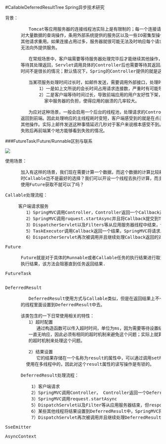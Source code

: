 #CallableDeferredResultTree
Spring异步技术研究

<pre>
背景：

         Tomcat等应用服务器的连接线程池实际上是有限制的；每一个连接请求都会耗掉线程池的一个连接数；如果某些耗时很长的操作，如
      对大量数据的查询操作，条用外部系统提供的服务区以及一些IO密集型操作等，会占用连接很长时间，这个时候这个连接就无法被释放而被
      其他请求重用。如果连接占用过多，服务器就很可能无法及时响应每个请求；极端情况下如果将线程池的所有链接耗尽，服务器将长时间
      无法向外提供服务。

         在常规场景中，客户端需要等待服务器处理完毕后才能继续其他操作，这个场景下每一步都是同步调用，如客户端调用Servlet后需要
      等待其处理返回，Servlet调用具体的Controller后也需要等待其返回。这种情况是在服务器端开发中最常见的场景，适合于服务器端处理
      时间不是很长的情况；默认情况下，Spring的Controller提供的就是这样的服务。

         当某项服务处理时间过长时，如邮件发送，需要调用外部接口，处理时间不受调用方控制，因此如果耗时过长会有两个比较严重的后果：
             1）一是如上文所说的会长时间占用请求连接数，严重时有可能导致服务器失去响应；
             2）二是客户端等待时间过长，导致前端应用的用户友好性下架，而且客户很有可能因为长时间得不到服务器响应而重复操作，从而
               家中服务器的负担，使得应用的崩溃的几率较大。

         为应对这种场景，一般会启用一个后台的线程池，处理请求的Controller会先提交一个好事长操作如发邮件发送到线程池中，然后立即
      返回到前端。因此处理响应的主线程耗时变短，客户端感受到的就是在点击某个发送按钮后很快就得到服务器反馈结果，然后就放心的继续处理
      其他操作。实际上邮件发送这种事情延迟几秒对于客户来说根本感受不到。当然应用需要保证提交到线程池中的任务执行成功，或者是执行
      失败后再前端某个地方能够看到失败的情况。
</pre>

###FutureTask/Future/Runnable区别与联系

![](https://i.imgur.com/m21X3xk.png)

<pre>
使用场景：

      加入有这样的场景，我们现在需要计算一个数据，而这个数据的计算比较耗时，而我们后面的程序也要用到这个数据结果，那么这个
      时Callable岂不是最好的选择？我们可以开设一个线程去执行计算，而主线程继续做其他事，而后面需要使用到这个数据时，我们再
      使用Future获取不就可以了吗？
</pre>

<pre>
Callable处理流程：

     客户端请求服务
        1）SpringMVC调用Controller，Controller返回一个Callback对象
        2）SpringMVC调用ruquest.startAsync并且将Callback提交到TaskExecutor中去执行
        3）DispatcherServlet以及Filters等从应用服务器线程中结束，但Response仍旧是打开状态，也就是说暂时还不返回给客户端
        5）TaskExecutor调用Callback返回一个结果，SpringMVC将请求发送给应用服务器继续处理
        6）DispatcherServlet再次被调用并且继续处理Callback返回的对象，最终将其返回给客户端
</pre>

<pre>
Future

      Future就是对于具体的Runnable或者Callable任务的执行结果进行取消、查询是否完成、获取结果等操作。必要时可以通过get方法获取
      执行结果，该方法会阻塞直到任务返回结果.
</pre>

<pre>
FutureTask

</pre>

<pre>
DeferredResult

         DeferredResult使用方式与Callable类似，但是在返回结果上不一样，它返回的时候实际结果可能没有生成，实际的结果可能会在另外
      的线程里面设置到DeferredResult中去。

      该类包含的一下日常使用相关的特性：
         1）超时配置
            通过构造函数可以传入超时时间，单位为ms，因为需要等待设置结果后才能继续处理并返回给客户端，如果一直等待会导致客户端
         一直无响应，因此必须有相同的超时机制来避免这个问题；实际上就算不设置这个超时时间，应用服务器或者Spring也会有一些默认
         的超时机制来处理这个问题。

         2）结果设置
            它的结果存储在一个名称为result的属性中，可以通过调用setResult的方法来设置属性，由于这个DeferredResult天生就是
        使用在多线程中的，因此对这个result属性的读写操作是有锁的。

      DeferredResult处理流程：

          1）客户端请求
          2）SpringMVC调用Controller， Controller返回一个DeferredResult对象。
          3）SpringMVC调用request.startAsync
          5）DispatchServlet以及Filter等从应用服务器结束，但response仍旧是结束，也就是说暂时还不返回给客户端。
          6）某些其他线程将结果设置到DeferredResult中，SpringMVC将请求发送给应用服务器继续处理。
          7）DispatchServlet再次被调用并且继续处理DeferredResult中的结果，最终将其返回给客户端。
</pre>

<pre>
SseEmitter
</pre>

<pre>
AsyncContext
</pre>